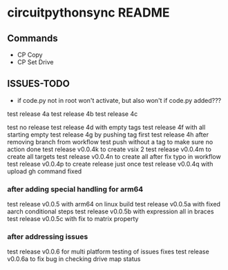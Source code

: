 # circuitpythonsync README

## Commands
* CP Copy
* CP Set Drive

## ISSUES-TODO
* if code.py not in root won't activate, but also won't if code.py added???

test release 4a
test release 4b
test release 4c

test no release
test release 4d with empty tags
test release 4f with all starting empty
test release 4g by pushing tag first
test release 4h after removing branch from workflow
test push without a tag to make sure no action done
test release v0.0.4k to create vsix 2
test release v0.0.4m to create all targets
test release v0.0.4n to create all after fix typo in workflow
test release v0.0.4p to create release just once
test release v0.0.4q with upload gh command fixed

### after adding special handling for arm64
test release v0.0.5 with arm64 on linux build
test release v0.0.5a with fixed aarch conditional steps
test release v0.0.5b with expression all in braces
test release v0.0.5c with fix to matrix property

### after addressing issues
test release v0.0.6 for multi platform testing of issues fixes
test release v0.0.6a to fix bug in checking drive map status

